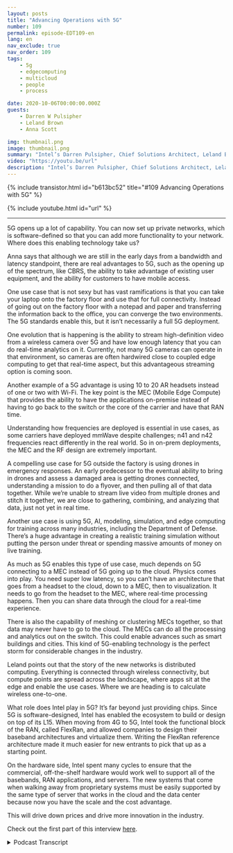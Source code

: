```yaml
---
layout: posts
title: "Advancing Operations with 5G"
number: 109
permalink: episode-EDT109-en
lang: en
nav_exclude: true
nav_order: 109
tags:
    - 5g
    - edgecomputing
    - multicloud
    - people
    - process

date: 2020-10-06T00:00:00.000Z
guests:
    - Darren W Pulsipher
    - Leland Brown
    - Anna Scott

img: thumbnail.png
image: thumbnail.png
summary: "Intel’s Darren Pulsipher, Chief Solutions Architect, Leland Brown, Principal Engineer: Technical Director of Advanced Communications, and Dr. Anna Scott, Chief Edge Architect for Public Sector, talk about the history of advanced comms and future use cases with 5G. Part two of two."
video: "https://youtu.be/url"
description: "Intel’s Darren Pulsipher, Chief Solutions Architect, Leland Brown, Principal Engineer: Technical Director of Advanced Communications, and Dr. Anna Scott, Chief Edge Architect for Public Sector, talk about the history of advanced comms and future use cases with 5G. Part two of two."
---
```


<div>
{% include transistor.html id="b613bc52" title="#109 Advancing Operations with 5G" %}

{% include youtube.html id="url" %}
</div>

---

5G opens up a lot of capability. You can now set up private networks, which is software-defined so that you can add more functionality to your network. Where does this enabling technology take us?

Anna says that although we are still in the early days from a bandwidth and latency standpoint, there are real advantages to 5G, such as the opening up of the spectrum, like CBRS, the ability to take advantage of existing user equipment, and the ability for customers to have mobile access.

One use case that is not sexy but has vast ramifications is that you can take your laptop onto the factory floor and use that for full connectivity. Instead of going out on the factory floor with a notepad and paper and transferring the information back to the office, you can converge the two environments. The 5G standards enable this, but it isn’t necessarily a full 5G deployment.

One evolution that is happening is the ability to stream high-definition video from a wireless camera over 5G and have low enough latency that you can do real-time analytics on it. Currently, not many 5G cameras can operate in that environment, so cameras are often hardwired close to coupled edge computing to get that real-time aspect, but this advantageous streaming option is coming soon.

Another example of a 5G advantage is using 10 to 20 AR headsets instead of one or two with Wi-Fi. The key point is the MEC (Mobile Edge Compute) that provides the ability to have the applications on-premise instead of having to go back to the switch or the core of the carrier and have that RAN time.

Understanding how frequencies are deployed is essential in use cases, as some carriers have deployed mmWave despite challenges; n41 and n42 frequencies react differently in the real world. So in on-prem deployments, the MEC and the RF design are extremely important.

A compelling use case for 5G outside the factory is using drones in emergency responses. An early predecessor to the eventual ability to bring in drones and assess a damaged area is getting drones connected, understanding a mission to do a flyover, and then pulling all of that data together. While we’re unable to stream live video from multiple drones and stitch it together, we are close to gathering, combining, and analyzing that data, just not yet in real time.

Another use case is using 5G, AI, modeling, simulation, and edge computing for training across many industries, including the Department of Defense. There’s a huge advantage in creating a realistic training simulation without putting the person under threat or spending massive amounts of money on live training.

As much as 5G enables this type of use case, much depends on 5G connecting to a MEC instead of 5G going up to the cloud. Physics comes into play. You need super low latency, so you can’t have an architecture that goes from a headset to the cloud, down to a MEC, then to visualization. It needs to go from the headset to the MEC, where real-time processing happens. Then you can share data through the cloud for a real-time experience.

There is also the capability of meshing or clustering MECs together, so that data may never have to go to the cloud. The MECs can do all the processing and analytics out on the switch. This could enable advances such as smart buildings and cities. This kind of 5G-enabling technology is the perfect storm for considerable changes in the industry.

Leland points out that the story of the new networks is distributed computing. Everything is connected through wireless connectivity, but compute points are spread across the landscape, where apps sit at the edge and enable the use cases. Where we are heading is to calculate wireless one-to-one.

What role does Intel play in 5G? It’s far beyond just providing chips. Since 5G is software-designed, Intel has enabled the ecosystem to build or design on top of its L15. When moving from 4G to 5G, Intel took the functional block of the RAN, called FlexRan, and allowed companies to design their baseband architectures and virtualize them. Writing the FlexRan reference architecture made it much easier for new entrants to pick that up as a starting point.

On the hardware side, Intel spent many cycles to ensure that the commercial, off-the-shelf hardware would work well to support all of the basebands, RAN applications, and servers. The new systems that come when walking away from proprietary systems must be easily supported by the same type of server that works in the cloud and the data center because now you have the scale and the cost advantage.

This will drive down prices and drive more innovation in the industry. 

Check out the first part of this interview [here](episode-EDT108).



<details>
<summary> Podcast Transcript </summary>

<p></p>

</details>
